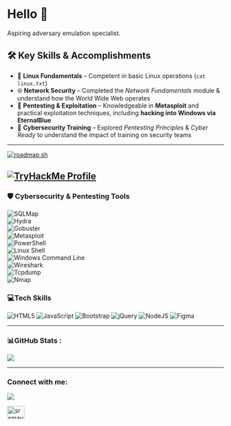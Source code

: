 # Hello 👋
Aspiring adversary emulation specialist.

## 🛠 Key Skills & Accomplishments  
- 🐧 **Linux Fundamentals** – Competent in basic Linux operations (`cat linux.txt`)  
- 🌐 **Network Security** – Completed the *Network Fundamentals* module & understand how the World Wide Web operates  
- 🔐 **Pentesting & Exploitation** – Knowledgeable in **Metasploit** and practical exploitation techniques, including **hacking into Windows via EternalBlue**  
- 🎯 **Cybersecurity Training** – Explored *Pentesting Principles* & *Cyber Ready* to understand the impact of training on security teams  


---
[![roadmap.sh](https://roadmap.sh/card/tall/65e7eb70d8455747573d8ef1?variant=dark&roadmaps=cyber-security%2Cfrontend%2Cux-design)](https://roadmap.sh)

<!-- Embed is not supported in Markdown, but you can provide a direct link -->
[![TryHackMe Profile](https://tryhackme-badges.s3.amazonaws.com/rmb.png)](https://tryhackme.com/p/rmb)
---

### 🛡️ Cybersecurity & Pentesting Tools  

![SQLMap](https://img.shields.io/badge/SQLMap-%23yellow.svg?style=flat-square&logo=database&logoColor=black)  
![Hydra](https://img.shields.io/badge/Hydra-%23red.svg?style=flat-square&logo=security&logoColor=white)  
![Gobuster](https://img.shields.io/badge/Gobuster-%230077B5.svg?style=flat-square&logo=gnu-bash&logoColor=white)  
![Metasploit](https://img.shields.io/badge/Metasploit-%230088CC.svg?style=flat-square&logo=metasploit&logoColor=white)  
![PowerShell](https://img.shields.io/badge/PowerShell-%235391FE.svg?style=flat-square&logo=powershell&logoColor=white)  
![Linux Shell](https://img.shields.io/badge/Linux%20Shell-%23FCC624.svg?style=flat-square&logo=linux&logoColor=black)  
![Windows Command Line](https://img.shields.io/badge/Windows%20CMD-%230079D6.svg?style=flat-square&logo=windows&logoColor=white)  
![Wireshark](https://img.shields.io/badge/Wireshark-%23167DFF.svg?style=flat-square&logo=wireshark&logoColor=white)  
![Tcpdump](https://img.shields.io/badge/Tcpdump-%23blue.svg?style=flat-square&logo=gnu-bash&logoColor=white)  
![Nmap](https://img.shields.io/badge/Nmap-%23008080.svg?style=flat-square&logo=nmap&logoColor=white)  


### 💻Tech Skills

![HTML5](https://img.shields.io/badge/html5-%23E34F26.svg?style=flat-square&logo=html5&logoColor=white) ![JavaScript](https://img.shields.io/badge/javascript-%23323330.svg?style=flat-square&logo=javascript&logoColor=%23F7DF1E) ![Bootstrap](https://img.shields.io/badge/bootstrap-%23563D7C.svg?style=flat-square&logo=bootstrap&logoColor=white) ![jQuery](https://img.shields.io/badge/jquery-%230769AD.svg?style=flat-square&logo=jquery&logoColor=white)  ![NodeJS](https://img.shields.io/badge/node.js-6DA55F?style=flat-square&logo=node.js&logoColor=white) ![Figma](https://img.shields.io/badge/figma-%23F24E1E.svg?style=flat-square&logo=figma&logoColor=white)

---

### 📊GitHub Stats :

![](https://github-readme-stats.vercel.app/api/top-langs/?username=rmb-dev&theme=darcula&hide_border=false&include_all_commits=true&count_private=true&layout=compact)

---

<h3 align="left">Connect with me:</h3>

[![](https://visitcount.itsvg.in/api?id=rmb-dev&icon=0&color=0)](https://visitcount.itsvg.in)

<p align="left">
<a href="https://linkedin.com/in/rbyrchenko" target="blank"><img align="center" src="https://raw.githubusercontent.com/rahuldkjain/github-profile-readme-generator/master/src/images/icons/Social/linked-in-alt.svg" alt="srsmaurya" height="30" width="40" /></a>

</p>

